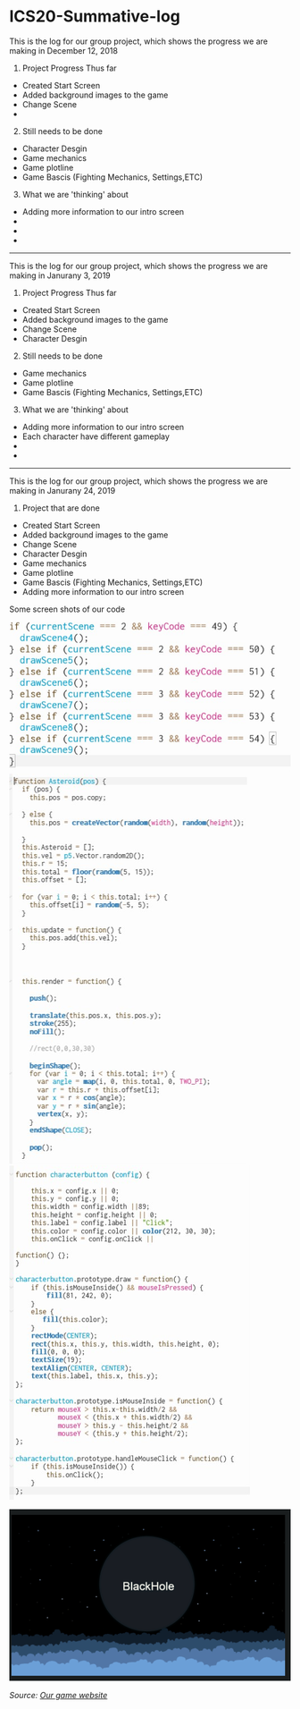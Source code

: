 # ICS20-Summative-log
This is the log for our group project, which shows the progress we are making in December 12, 2018


1. Project Progress Thus far
- Created Start Screen
- Added background images to the game
- Change Scene 
-
2. Still needs to be done 
- Character Desgin
- Game mechanics 
- Game plotline
- Game Bascis (Fighting Mechanics, Settings,ETC)

3. What we are 'thinking' about 
- Adding more information to our intro screen
-
-
- 
-----------------------------------
This is the log for our group project, which shows the progress we are making in Janurany 3, 2019

1. Project Progress Thus far
- Created Start Screen
- Added background images to the game
- Change Scene 
- Character Desgin

2. Still needs to be done 
- Game mechanics 
- Game plotline
- Game Bascis (Fighting Mechanics, Settings,ETC)

3. What we are 'thinking' about 
- Adding more information to our intro screen
- Each character have different gameplay
-
- 
---------------------------------------------------
This is the log for our group project, which shows the progress we are making in Janurany 24, 2019

1. Project that are done
- Created Start Screen
- Added background images to the game
- Change Scene 
- Character Desgin
- Game mechanics 
- Game plotline
- Game Bascis (Fighting Mechanics, Settings,ETC)
- Adding more information to our intro screen






Some screen shots of our code
<br>

![Code for game](https://github.com/davidklimantovich/ICS20-Summative-log/blob/master/Annotation%202019-01-18%20055305.jpg)
![Code for game](https://github.com/davidklimantovich/ICS20-Summative-log/blob/master/Annotation%202019-01-24%20075059.jpg)
![Code for game(html)](https://github.com/davidklimantovich/ICS20-Summative-log/blob/master/Annotation%202019-01-24%20075124.jpg)

![Picture of the game](https://github.com/davidklimantovich/ICS20-Summative-log/blob/master/Sceenshots1.PNG)
<p><em>Source: <a href=  https://editor.p5js.org/MatthewNguyenAYJ/sketches/rkGSjBK-4 />Our game website </a></em></p>
